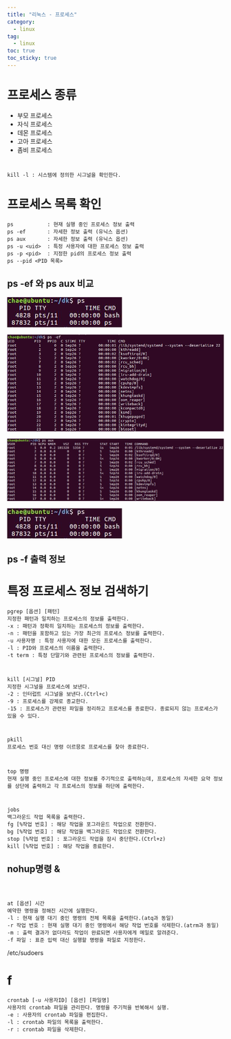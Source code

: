 ```yaml
---
title: "리눅스 - 프로세스"
category:
  - linux
tag:
  - linux
toc: true
toc_sticky: true
---
```


# 프로세스 종류

- 부모 프로세스
- 자식 프로세스
- 데몬 프로세스
- 고아 프로세스
- 좀비 프로세스


#

```
kill -l : 시스템에 정의한 시그널을 확인한다.

```

# 프로세스 목록 확인

```
ps           : 현재 실행 중인 프로세스 정보 출력
ps -ef       : 자세한 정보 출력 (유닉스 옵션)
ps aux       : 자세한 정보 출력 (유닉스 옵션)
ps -u <uid>  : 특정 사용자에 대한 프로세스 정보 출력
ps -p <pid>  : 지정한 pid의 프로세스 정보 출력
ps --pid <PID 목록>
```

## ps -ef 와 ps aux 비교

![1](/assets/images/2020-02-26-리눅스-프로세스/1.png)

![2](/assets/images/2020-02-26-리눅스-프로세스/2.png)

![3](/assets/images/2020-02-26-리눅스-프로세스/3.png)

![4](/assets/1.jpg)


## ps -f 출력 정보

# 특정 프로세스 정보 검색하기

```
pgrep [옵션] [패턴]
지정한 패턴과 일치하는 프로세스의 정보를 출력한다.
-x : 패턴과 정확히 일치하는 프로세스의 정보를 출력한다.
-n : 패턴을 포함하고 있는 가장 최근의 프로세스 정보를 출력한다.
-u 사용자명 : 특정 사용자에 대한 모든 프로세스를 출력한다.
-l : PID와 프로세스의 이름을 출력한다.
-t term : 특정 단말기와 관련된 프로세스의 정보를 출력한다.
```

#

```
kill [시그널] PID
지정한 시그널을 프로세스에 보낸다.
-2 : 인터럽트 시그널을 보낸다.(Ctrl+c)
-9 : 프로세스를 강제로 종교한다.
-15 : 프로세스가 관련된 파일을 정리하고 프로세스를 종료한다. 종료되지 않는 프로세스가 있을 수 있다.
```

#

```
pkill
프로세스 번호 대신 명령 이르믕로 프로세스를 찾아 종료한다.
```

#

```
top 명령
현재 실행 중인 프로세스에 대한 정보를 주기적으로 출력하는데, 프로세스의 자세한 요약 정보를 상단에 출력하고 각 프로세스의 정보를 하단에 출력한다.
```

#

```
jobs
백그라운드 작업 목록을 출력한다.
fg [%작업 번호] : 해당 작업을 포그라운드 작업으로 전환한다.
bg [%작업 번호] : 해당 작업을 백그라운드 작업으로 전환한다.
stop [%작업 번호] : 포그라운드 작업을 잠시 중단한다.(Ctrl+z)
kill [%작업 번호] : 해당 작업을 종료한다.
```

## nohup명령 &

```

```

#

```
at [옵션] 시간
예약한 명령을 정해진 시간에 실행한다.
-l : 현재 실행 대기 중인 명령의 전체 목록을 출력한다.(atq과 동일)
-r 작업 번호 : 현재 실행 대기 중인 명령에서 해당 작업 번호를 삭제한다.(atrm과 동일)
-m : 출력 결과가 없더라도 작업이 완료되면 사용자에게 메일로 알려준다.
-f 파일 : 표준 입력 대신 실행할 명령을 파일로 지정한다.
```
/etc/sudoers

# f

```
crontab [-u 사용자ID] [옵션] [파일명]
사용자의 crontab 파일을 관리한다. 명령을 주기적을 반복해서 실행.
-e : 사용자의 crontab 파일을 편집한다.
-l : crontab 파일의 목록을 출력한다.
-r : crontab 파일을 삭제한다.
```

#
```

```

#
```

```

#
```

```

#
```

```

#
```

```

#
```

```

#
```

```
